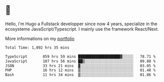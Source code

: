 # 👋 

Hello, i'm Hugo a Fullstack developper since now 4 years, specialize in the ecosysteme JavaScript/Typescript. I mainly use the framework React/Next.

More informations on my [portfolio](https://hcampos.fr)

<!--START_SECTION:waka-->

```txt
Total Time: 1,092 hrs 35 mins

TypeScript       859 hrs 59 mins ███████████████████▓░░░░░   78.71 %
JavaScript       107 hrs 56 mins ██▒░░░░░░░░░░░░░░░░░░░░░░   09.88 %
JSON             33 hrs 21 mins  ▓░░░░░░░░░░░░░░░░░░░░░░░░   03.05 %
PHP              16 hrs 12 mins  ▒░░░░░░░░░░░░░░░░░░░░░░░░   01.48 %
Bash             11 hrs 34 mins  ▒░░░░░░░░░░░░░░░░░░░░░░░░   01.06 %
```

<!--END_SECTION:waka-->
